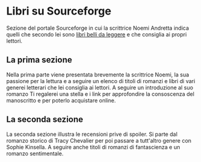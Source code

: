 # Libri su Sourceforge
Sezione del portale Sourceforge in cui la scrittrice Noemi Andretta indica quelli che secondo lei sono <A HREF=https://sourceforge.net/u/noemi-libri/da-leggere/>libri belli da leggere</A> e che consiglia ai propri lettori.
## La prima sezione
Nella prima parte viene presentata brevemente la scrittrice Noemi, la sua passione per la lettura e a seguire un elenco di titoli di romanzi e libri di vari generei letterari che lei consiglia ai lettori. A seguire un introduzione al suo romanzo Ti regalerei una stella e i link per approfondire la consoscenza del manoscritto e per poterlo acquistare online.
## La seconda sezione
La seconda sezione illustra le recensioni prive di spoiler. Si parte dal romanzo storico di Tracy Chevalier per poi passare a tutt'altro genere con Sophie Kinsella. A seguire anche titoli di romanzi di fantascienza e un romanzo sentimentale.
